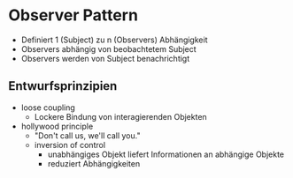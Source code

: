 # Observer Pattern
* Definiert 1 (Subject) zu n (Observers) Abhängigkeit
* Observers abhängig von beobachtetem Subject
* Observers werden von Subject benachrichtigt

## Entwurfsprinzipien
* loose coupling
  * Lockere Bindung von interagierenden Objekten
* hollywood principle
  * "Don't call us, we'll call you."
  * inversion of control
    * unabhängiges Objekt liefert Informationen an abhängige Objekte
    * reduziert Abhängigkeiten